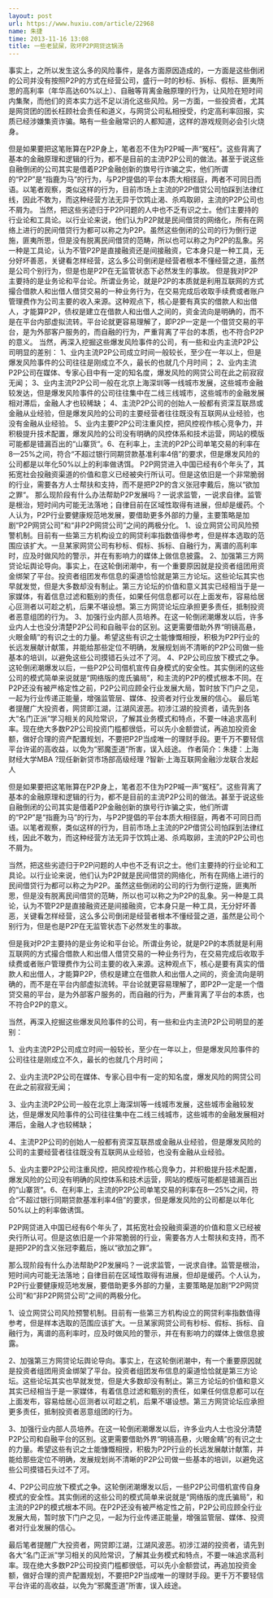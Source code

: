 ```yaml
---
layout: post
url: https://www.huxiu.com/article/22968
name: 朱捷
time: 2013-11-16 13:08
title: 一些老鼠屎，败坏P2P网贷这锅汤
---
```

事实上，之所以发生这么多的风险事件，是各方面原因造成的，一方面是这些倒闭的公司并没有按照P2P的方式在经营公司，盛行一时的秒标、拆标、假标、匪夷所思的高利率（年华高达60%以上）、自融等背离金融原理的行为，让风险在短时间内集聚，而他们的资本实力远不足以消化这些风险。另一方面，一些投资者，尤其是网贷团的团长枉顾社会责任和道义，与网贷公司私相授受，约定高利率回报，实质已经涉嫌集资诈骗。略有一些金融常识的人都知道，这样的游戏规则必会引火烧身。

但是如果要把这笔账算在P2P身上，笔者忍不住为P2P喊一声“冤枉”。这些背离了基本的金融原理和逻辑的行为，都不是目前的主流P2P公司的做法。甚至于说这些自融倒闭的公司其实是借着P2P金融创新的旗号行诈骗之实，他们所谓的“P2P”是“指鹿为马”的行为，与P2P提倡的平台本质大相径庭，两者不可同日而语。以笔者观察，类似这样的行为，目前市场上主流的P2P借贷公司怕踩到法律红线，因此不敢为，而这种经营方法无异于饮鸩止渴、杀鸡取卵，主流的P2P公司也不屑为。 当然，把这些劣迹归于P2P问题的人中也不乏有识之士。他们主要持的行业论和工具论。以行业论来说，他们认为P2P就是民间借贷的网络化，所有在网络上进行的民间借贷行为都可以称之为P2P。虽然这些倒闭的公司的行为倒行逆施，匪夷所思，但是没有脱离民间借贷的范畴，所以也可以称之为P2P的乱象。另一种是工具论，认为不管P2P是直接融资还是间接融资，它本身只是一种工具，无分好坏善恶，关键看怎样经营，这么多公司倒闭是经营者根本不懂经营之道，虽然是公司个别行为，但是也是P2P在无监管状态下必然发生的事故。 但是我对P2P主要持的是业务论和平台论。所谓业务论，就是P2P的本质就是利用互联网的方式撮合借款人和出借人借贷交易的一种业务行为，在交易完成后收取手续费或者账户管理费作为公司主要的收入来源。这种观点下，核心是要有真实的借款人和出借人，才能算P2P，债权是建立在借款人和出借人之间的，资金流向是明确的，而不是在平台内部虚拟流转。平台论就更容易理解了，即P2P一定是一个借贷交易的平台，是为外部客户服务的，而自融的行为，严重背离了平台的本质，也不符合P2P的意义。 当然，再深入挖掘这些爆发风险事件的公司，有一些和业内主流P2P公司明显的差别： 1、业内主流P2P公司成立时间一般较长，至少在一年以上，但是爆发风险事件的公司往往是刚成立不久，最长的也就几个月时间； 2、业内主流P2P公司在媒体、专家心目中有一定的知名度，爆发风险的网贷公司在此之前寂寂无闻； 3、业内主流P2P公司一般在北京上海深圳等一线城市发展，这些城市金融较发达，但是爆发风险事件的公司往往集中在二线三线城市，这些城市的金融发展相对滞后，金融人才也较稀缺； 4、主流P2P公司的创始人一般都有资深互联昂或金融从业经验，但是爆发风险的公司的主要经营者往往既没有互联网从业经验，也没有金融从业经验。 5、业内主要P2P公司注重风控，把风控视作核心竞争力，并积极提升技术配置，爆发风险的公司没有明确的风控体系和技术运营，网站的模版可能都是错漏百出的“山寨货“。6、在利率上，主流的P2P公司单笔交易的利率在8—25%之间，符合“不超过银行同期贷款基准利率4倍”的要求，但是爆发风险的公司都是以年化50%以上的利率做诱饵。 P2P网贷进入中国已经有6个年头了，其拓宽社会投融资渠道的价值和意义已经被央行所认可。但是这依旧是一个非常脆弱的行业，需要各方人士帮扶和支持，而不是把P2P的含义张冠李戴后，施以“欲加之罪“。 那么现阶段有什么办法帮助P2P发展吗？一说求监管，一说求自律。监管是根治，短时间内可能无法落地；自律目前在区域性取得有进展，但却是缓药。个人认为，P2P行业要健康规范地发展，要借助更多外部的力量，主要策略是加剧“P2P网贷公司”和“非P2P网贷公司”之间的两极分化。 1、设立网贷公司风险预警机制。目前有一些第三方机构设立的网贷利率指数值得参考，但是样本选取的范围应该扩大。一旦某家网贷公司有秒标、假标、拆标、自融行为，离谱的高利率时，应及时做风险的警示，并在有影响力的媒体上做信息披露。 2、加强第三方网贷论坛舆论导向。事实上，在这轮倒闭潮中，有一个重要原因就是投资者组团用资金绑架了平台。投资者组团发布信息的渠道恰恰就是第三方论坛。这些论坛其实也早就发觉，但是大多数却没有制止。第三方论坛的价值和意义其实已经相当于是一家媒体，有着信息过滤和甄别的责任，如果任何信息都可以在上面发布，容易给居心叵测者以可趁之机，后果不堪设想。第三方网贷论坛应承担更多责任，抵制投资者恶意组团的行为。 3、加强行业内部人员培养。在这一轮倒闭潮爆发以后，许多业内人士也没分清楚P2P公司和自融平台的区别。这更需要借助外界“明镜高悬，火眼金睛”的有识之士的力量。希望这些有识之士能慷慨相授，积极为P2P行业的长远发展献计献策，并能给那些定位不明确，发展规划尚不清晰的P2P公司做一些基本的培训，以避免这些公司摸错石头过不了河。 4、P2P公司应放下模式之争。这轮倒闭潮爆发以后，一些P2P公司借机宣传自身模式的安全性。其实倒闭的这些公司的模式简单来说就是“网络版的庞氏骗局”，和主流的P2P的模式根本不同。在P2P还没有被严格定性之前，P2P公司应顾全行业发展大局，暂时放下门户之见，一起为行业传递正能量，增强监管层、媒体、投资者对行业发展的信心。 最后笔者提醒广大投资者，网贷即江湖，江湖风波恶。初涉江湖的投资者，请先到各大“名门正派”学习相关的风险常识，了解其业务模式和特点，不要一味追求高利率。现在绝大多数P2P公司投资门槛都很低，可以先小金额尝试，再追加投资金额，做好合理的资产配置规划，不要把P2P当成唯一的理财手段。更千万不要轻信平台许诺的高收益，以免为“邪魔歪道”所害，误入歧途。 作者简介：朱捷：上海财经大学MBA ?现任新新贷市场部高级经理 ?智新·上海互联网金融沙龙联合发起人

但是如果要把这笔账算在P2P身上，笔者忍不住为P2P喊一声“冤枉”。这些背离了基本的金融原理和逻辑的行为，都不是目前的主流P2P公司的做法。甚至于说这些自融倒闭的公司其实是借着P2P金融创新的旗号行诈骗之实，他们所谓的“P2P”是“指鹿为马”的行为，与P2P提倡的平台本质大相径庭，两者不可同日而语。以笔者观察，类似这样的行为，目前市场上主流的P2P借贷公司怕踩到法律红线，因此不敢为，而这种经营方法无异于饮鸩止渴、杀鸡取卵，主流的P2P公司也不屑为。

当然，把这些劣迹归于P2P问题的人中也不乏有识之士。他们主要持的行业论和工具论。以行业论来说，他们认为P2P就是民间借贷的网络化，所有在网络上进行的民间借贷行为都可以称之为P2P。虽然这些倒闭的公司的行为倒行逆施，匪夷所思，但是没有脱离民间借贷的范畴，所以也可以称之为P2P的乱象。另一种是工具论，认为不管P2P是直接融资还是间接融资，它本身只是一种工具，无分好坏善恶，关键看怎样经营，这么多公司倒闭是经营者根本不懂经营之道，虽然是公司个别行为，但是也是P2P在无监管状态下必然发生的事故。

但是我对P2P主要持的是业务论和平台论。所谓业务论，就是P2P的本质就是利用互联网的方式撮合借款人和出借人借贷交易的一种业务行为，在交易完成后收取手续费或者账户管理费作为公司主要的收入来源。这种观点下，核心是要有真实的借款人和出借人，才能算P2P，债权是建立在借款人和出借人之间的，资金流向是明确的，而不是在平台内部虚拟流转。平台论就更容易理解了，即P2P一定是一个借贷交易的平台，是为外部客户服务的，而自融的行为，严重背离了平台的本质，也不符合P2P的意义。

当然，再深入挖掘这些爆发风险事件的公司，有一些和业内主流P2P公司明显的差别：

1、业内主流P2P公司成立时间一般较长，至少在一年以上，但是爆发风险事件的公司往往是刚成立不久，最长的也就几个月时间；

2、业内主流P2P公司在媒体、专家心目中有一定的知名度，爆发风险的网贷公司在此之前寂寂无闻；

3、业内主流P2P公司一般在北京上海深圳等一线城市发展，这些城市金融较发达，但是爆发风险事件的公司往往集中在二线三线城市，这些城市的金融发展相对滞后，金融人才也较稀缺；

4、主流P2P公司的创始人一般都有资深互联昂或金融从业经验，但是爆发风险的公司的主要经营者往往既没有互联网从业经验，也没有金融从业经验。

5、业内主要P2P公司注重风控，把风控视作核心竞争力，并积极提升技术配置，爆发风险的公司没有明确的风控体系和技术运营，网站的模版可能都是错漏百出的“山寨货“。6、在利率上，主流的P2P公司单笔交易的利率在8—25%之间，符合“不超过银行同期贷款基准利率4倍”的要求，但是爆发风险的公司都是以年化50%以上的利率做诱饵。

P2P网贷进入中国已经有6个年头了，其拓宽社会投融资渠道的价值和意义已经被央行所认可。但是这依旧是一个非常脆弱的行业，需要各方人士帮扶和支持，而不是把P2P的含义张冠李戴后，施以“欲加之罪“。

那么现阶段有什么办法帮助P2P发展吗？一说求监管，一说求自律。监管是根治，短时间内可能无法落地；自律目前在区域性取得有进展，但却是缓药。个人认为，P2P行业要健康规范地发展，要借助更多外部的力量，主要策略是加剧“P2P网贷公司”和“非P2P网贷公司”之间的两极分化。

1、设立网贷公司风险预警机制。目前有一些第三方机构设立的网贷利率指数值得参考，但是样本选取的范围应该扩大。一旦某家网贷公司有秒标、假标、拆标、自融行为，离谱的高利率时，应及时做风险的警示，并在有影响力的媒体上做信息披露。

2、加强第三方网贷论坛舆论导向。事实上，在这轮倒闭潮中，有一个重要原因就是投资者组团用资金绑架了平台。投资者组团发布信息的渠道恰恰就是第三方论坛。这些论坛其实也早就发觉，但是大多数却没有制止。第三方论坛的价值和意义其实已经相当于是一家媒体，有着信息过滤和甄别的责任，如果任何信息都可以在上面发布，容易给居心叵测者以可趁之机，后果不堪设想。第三方网贷论坛应承担更多责任，抵制投资者恶意组团的行为。

3、加强行业内部人员培养。在这一轮倒闭潮爆发以后，许多业内人士也没分清楚P2P公司和自融平台的区别。这更需要借助外界“明镜高悬，火眼金睛”的有识之士的力量。希望这些有识之士能慷慨相授，积极为P2P行业的长远发展献计献策，并能给那些定位不明确，发展规划尚不清晰的P2P公司做一些基本的培训，以避免这些公司摸错石头过不了河。

4、P2P公司应放下模式之争。这轮倒闭潮爆发以后，一些P2P公司借机宣传自身模式的安全性。其实倒闭的这些公司的模式简单来说就是“网络版的庞氏骗局”，和主流的P2P的模式根本不同。在P2P还没有被严格定性之前，P2P公司应顾全行业发展大局，暂时放下门户之见，一起为行业传递正能量，增强监管层、媒体、投资者对行业发展的信心。

最后笔者提醒广大投资者，网贷即江湖，江湖风波恶。初涉江湖的投资者，请先到各大“名门正派”学习相关的风险常识，了解其业务模式和特点，不要一味追求高利率。现在绝大多数P2P公司投资门槛都很低，可以先小金额尝试，再追加投资金额，做好合理的资产配置规划，不要把P2P当成唯一的理财手段。更千万不要轻信平台许诺的高收益，以免为“邪魔歪道”所害，误入歧途。

